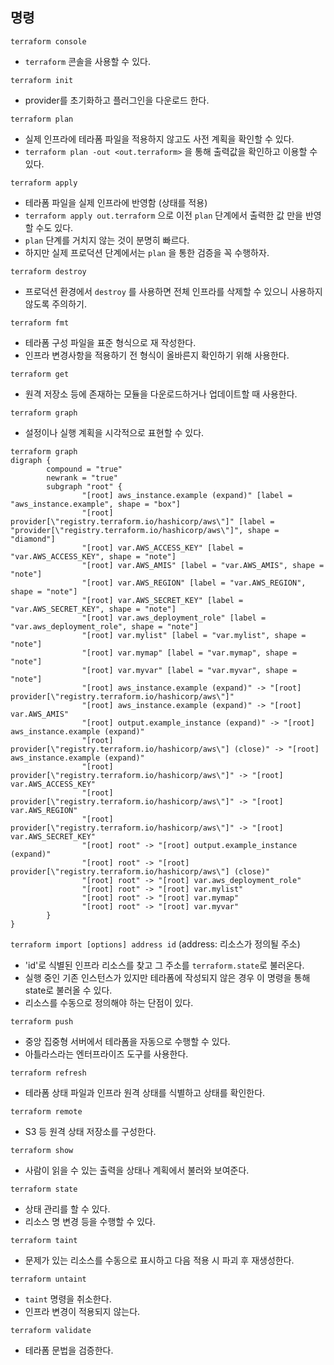 ## 명령

`terraform console`
- `terraform` 콘솔을 사용할 수 있다.

`terraform init`
- provider를 초기화하고 플러그인을 다운로드 한다.

`terraform plan`
- 실제 인프라에 테라폼 파일을 적용하지 않고도 사전 계획을 확인할 수 있다.
- `terraform plan -out <out.terraform>` 을 통해 출력값을 확인하고 이용할 수 있다.

`terraform apply`
- 테라폼 파일을 실제 인프라에 반영함 (상태를 적용)
- `terraform apply out.terraform` 으로 이전 `plan` 단계에서 출력한 값 만을 반영할 수도 있다.
- `plan` 단계를 거치지 않는 것이 분명히 빠르다.
- 하지만 실제 프로덕션 단계에서는 `plan` 을 통한 검증을 꼭 수행하자.

`terraform destroy`
- 프로덕션 환경에서 `destroy` 를 사용하면 전체 인프라를 삭제할 수 있으니 사용하지 않도록 주의하기.

`terraform fmt`
- 테라폼 구성 파일을 표준 형식으로 재 작성한다.
- 인프라 변경사항을 적용하기 전 형식이 올바른지 확인하기 위해 사용한다.

`terraform get`
- 원격 저장소 등에 존재하는 모듈을 다운로드하거나 업데이트할 때 사용한다.

`terraform graph`
- 설정이나 실행 계획을 시각적으로 표현할 수 있다.
```
terraform graph
digraph {
        compound = "true"
        newrank = "true"
        subgraph "root" {
                "[root] aws_instance.example (expand)" [label = "aws_instance.example", shape = "box"]
                "[root] provider[\"registry.terraform.io/hashicorp/aws\"]" [label = "provider[\"registry.terraform.io/hashicorp/aws\"]", shape = "diamond"]
                "[root] var.AWS_ACCESS_KEY" [label = "var.AWS_ACCESS_KEY", shape = "note"]
                "[root] var.AWS_AMIS" [label = "var.AWS_AMIS", shape = "note"]
                "[root] var.AWS_REGION" [label = "var.AWS_REGION", shape = "note"]
                "[root] var.AWS_SECRET_KEY" [label = "var.AWS_SECRET_KEY", shape = "note"]
                "[root] var.aws_deployment_role" [label = "var.aws_deployment_role", shape = "note"]
                "[root] var.mylist" [label = "var.mylist", shape = "note"]
                "[root] var.mymap" [label = "var.mymap", shape = "note"]
                "[root] var.myvar" [label = "var.myvar", shape = "note"]
                "[root] aws_instance.example (expand)" -> "[root] provider[\"registry.terraform.io/hashicorp/aws\"]"
                "[root] aws_instance.example (expand)" -> "[root] var.AWS_AMIS"
                "[root] output.example_instance (expand)" -> "[root] aws_instance.example (expand)"
                "[root] provider[\"registry.terraform.io/hashicorp/aws\"] (close)" -> "[root] aws_instance.example (expand)"
                "[root] provider[\"registry.terraform.io/hashicorp/aws\"]" -> "[root] var.AWS_ACCESS_KEY"
                "[root] provider[\"registry.terraform.io/hashicorp/aws\"]" -> "[root] var.AWS_REGION"
                "[root] provider[\"registry.terraform.io/hashicorp/aws\"]" -> "[root] var.AWS_SECRET_KEY"
                "[root] root" -> "[root] output.example_instance (expand)"
                "[root] root" -> "[root] provider[\"registry.terraform.io/hashicorp/aws\"] (close)"
                "[root] root" -> "[root] var.aws_deployment_role"
                "[root] root" -> "[root] var.mylist"
                "[root] root" -> "[root] var.mymap"
                "[root] root" -> "[root] var.myvar"
        }
}
```

`terraform import [options] address id` (address: 리소스가 정의될 주소)
- 'id'로 식별된 인프라 리소스를 찾고 그 주소를 `terraform.state`로 불러온다.
- 실행 중인 기존 인스턴스가 있지만 테라폼에 작성되지 않은 경우 이 명령을 통해 state로 불러올 수 있다.
- 리소스를 수동으로 정의해야 하는 단점이 있다.

`terraform push`
- 중앙 집중형 서버에서 테라폼을 자동으로 수행할 수 있다.
- 아틀라스라는 엔터프라이즈 도구를 사용한다.

`terraform refresh`
- 테라폼 상태 파일과 인프라 원격 상태를 식별하고 상태를 확인한다.

`terraform remote`
- S3 등 원격 상태 저장소를 구성한다.

`terraform show`
- 사람이 읽을 수 있는 출력을 상태나 계획에서 불러와 보여준다.

`terraform state`
- 상태 관리를 할 수 있다.
- 리소스 명 변경 등을 수행할 수 있다.

`terraform taint`
- 문제가 있는 리소스를 수동으로 표시하고 다음 적용 시 파괴 후 재생성한다.

`terraform untaint`
- `taint` 명령을 취소한다.
- 인프라 변경이 적용되지 않는다.

`terraform validate`
- 테라폼 문법을 검증한다.

